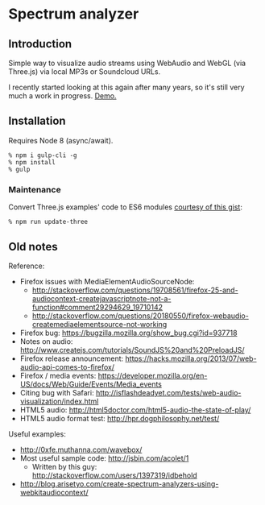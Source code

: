 # Spectrum analyzer

## Introduction

Simple way to visualize audio streams using WebAudio and WebGL (via Three.js) via local MP3s or Soundcloud URLs.

I recently started looking at this again after many years, so it's still very much a work in progress. [Demo.](http://syncretinal.com/lab/spectrum_analyzer/)

## Installation

Requires Node 8 (async/await).

```
% npm i gulp-cli -g
% npm install
% gulp
```

### Maintenance

Convert Three.js examples' code to ES6 modules [courtesy of this gist](https://gist.github.com/amelierosser/bb3bf98d934ca2d26774788a3f9eb803):
```
% npm run update-three
```

## Old notes

Reference:

- Firefox issues with MediaElementAudioSourceNode:
    - http://stackoverflow.com/questions/19708561/firefox-25-and-audiocontext-createjavascriptnote-not-a-function#comment29294629_19710142
    - http://stackoverflow.com/questions/20180550/firefox-webaudio-createmediaelementsource-not-working
- Firefox bug: https://bugzilla.mozilla.org/show_bug.cgi?id=937718
- Notes on audio: http://www.createjs.com/tutorials/SoundJS%20and%20PreloadJS/
- Firefox release announcement: https://hacks.mozilla.org/2013/07/web-audio-api-comes-to-firefox/
- Firefox / media events: https://developer.mozilla.org/en-US/docs/Web/Guide/Events/Media_events
- Citing bug with Safari: http://isflashdeadyet.com/tests/web-audio-visualization/index.html
- HTML5 audio: http://html5doctor.com/html5-audio-the-state-of-play/
- HTML5 audio format test: http://hpr.dogphilosophy.net/test/

Useful examples:

- http://0xfe.muthanna.com/wavebox/
- Most useful sample code: http://jsbin.com/acolet/1
    - Written by this guy: http://stackoverflow.com/users/1397319/idbehold
- http://blog.arisetyo.com/create-spectrum-analyzers-using-webkitaudiocontext/
